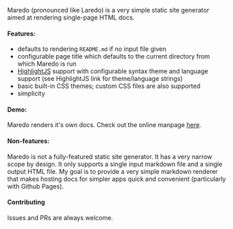 Maredo (pronounced like Laredo) is a very simple static site generator aimed at rendering single-page HTML docs.
#### Features:

* defaults to rendering `README.md` if no input file given
* configurable page title which defaults to the current directory from which Maredo is run
* [HighlightJS](https://github.com/highlightjs/highlight.js/) support with configurable syntax theme and language support (see HighlightJS link for theme/language strings)
* basic built-in CSS themes; custom CSS files are also supported
* simplicity

#### Demo:

Maredo renders it's own docs. Check out the online manpage [here](https://dogue.github.io/maredo).

#### Non-features:

Maredo is not a fully-featured static site generator. It has a very narrow scope by design. It only supports a single input markdown file and a single output HTML file. My goal is to provide a very simple markdown renderer that makes hosting docs for simpler apps quick and convenient (particularly with Github Pages).

#### Contributing

Issues and PRs are always welcome.

